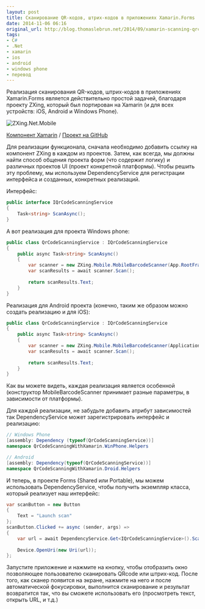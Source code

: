 ```yaml
---
layout: post
title: Сканирование QR-кодов, штрих-кодов в приложениях Xamarin.Forms
date: 2014-11-06 06:16
original_url: http://blog.thomaslebrun.net/2014/09/xamarin-scanning-qrcode-in-a-xamarin-forms-application
tags:
- C#
- .Net
- xamarin
- ios
- android
- windows phone
- перевод
---
```


Реализация сканирования QR-кодов, штрих-кодов в приложениях Xamarin.Forms является действительно простой задачей, благодаря  проекту ZXing, который был портирован на Xamarin (и для всех устройств: iOS, Android и Windows Phone). 

![ZXing.Net.Mobile](https://components.xamarin.com/resources/icons/component-984/icon_114x114.png)

[Компонент Xamarin](https://components.xamarin.com/view/zxing.net.mobile) / [Проект на GitHub](https://github.com/Redth/ZXing.Net.Mobile)

Для реализации функционала, сначала необходимо добавить ссылку на компонент ZXing в каждом из проектов. Затем, как всегда, мы должны найти способ общения проекта форм (что содержит логику) и различных проектов UI (проект конкретной платформы). Чтобы решить эту проблему, мы используем DependencyService для регистрации интерфейса и созданных, конкретных реализаций.

Интерфейс:

```csharp
public interface IQrCodeScanningService
{
	Task<string> ScanAsync();
}
```

А вот реализация для проекта Windows phone:

```csharp
public class QrCodeScanningService : IQrCodeScanningService
{
    public async Task<string> ScanAsync()
    {
        var scanner = new ZXing.Mobile.MobileBarcodeScanner(App.RootFrame.Dispatcher);
        var scanResults = await scanner.Scan();
        
        return scanResults.Text;
    }
}
```

Реализация для Android проекта (конечно, таким же образом можно создать реализацию и для iOS):

```csharp
public class QrCodeScanningService : IQrCodeScanningService
{
    public async Task<string> ScanAsync()
    {
        var scanner = new ZXing.Mobile.MobileBarcodeScanner(Application.Context);
        var scanResults = await scanner.Scan();
        
        return scanResults.Text;
    }
}
```

Как вы можете видеть, каждая реализация является особенной (конструктор MobileBarcodeScanner принимает разные параметры, в зависимости от платформы).

Для каждой реализации, не забудьте добавить атрибут зависимостей так DependencyService может зарегистрировать интерфейс и реализацию:

```csharp
// Windows Phone
[assembly: Dependency (typeof(QrCodeScanningService))]
namespace QrCodeScanningWithXamarin.WinPhone.Helpers

// Android
[assembly: Dependency(typeof(QrCodeScanningService))]
namespace QrCodeScanningWithXamarin.Droid.Helpers
```

И теперь, в проекте Forms (Shared или Portable), мы можем использовать DependencyService, чтобы получить экземпляр класса, который реализует наш интерфейс:

```csharp
var scanButton = new Button
{
    Text = "Launch scan"
};
scanButton.Clicked += async (sender, args) =>
{
    var url = await DependencyService.Get<IQrCodeScanningService>().ScanAsync();
    
    Device.OpenUri(new Uri(url));
};
```

Запустите приложение и нажмите на кнопку, чтобы отобразить окно позволяющее пользователю сканировать QRcode или штрих-код. После того, как сканер появится на экране, нажмите на него и после автоматической фокусировки, выполнится сканирование и результат возвратится так, что вы сможете использовать его (просмотреть текст, открыть URL, и т.д.)
